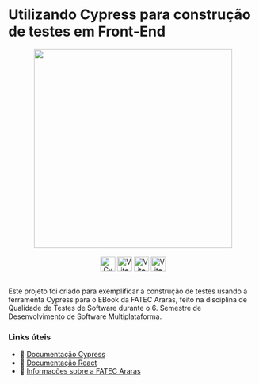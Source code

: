 # Utilizando Cypress para construção de testes em Front-End

<section align="center">
  <img align='center' src='https://www.cypress.io/cypress_logo_social.png' width='400'>
    <br><br>
  <img align="center" alt="Cypress" height="30" src="https://img.shields.io/badge/-cypress-%23E5E5E5?style=for-the-badge&logo=cypress&logoColor=white&color=black">
  <img align="center" alt="Vite" height="30" src="https://img.shields.io/badge/vite-%23646CFF?style=for-the-badge&logo=vite&logoColor=white&color=black">
  <img align="center" alt="Vite" height="30" src="https://img.shields.io/badge/react-%2320232a?style=for-the-badge&logo=react&logoColor=white&color=black">
  <img align="center" alt="Vite" height="30" src="https://img.shields.io/badge/typescript-%23007ACC?style=for-the-badge&logo=react&logoColor=white&color=black">

</section>

<br>


Este projeto foi criado para exemplificar a construção de testes usando a ferramenta Cypress para o EBook da FATEC Araras, feito na disciplina de Qualidade de Testes de Software durante o 6. Semestre de Desenvolvimento de Software Multiplataforma.

### Links úteis
* 🔗 <a href="https://docs.cypress.io">Documentação Cypress</a>
* 🔗 <a href="https://react.dev">Documentação React</a>
* 🔗 <a href="https://fatecararas.cps.sp.gov.br/#">Informações sobre a FATEC Araras</a>

